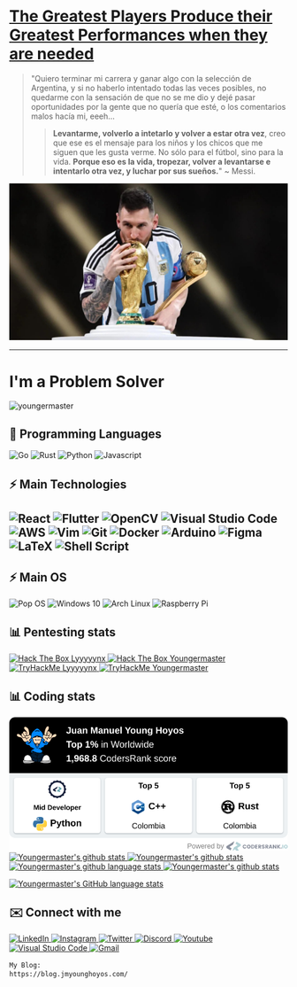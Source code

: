 <h1>
  <a href="https://youtu.be/N-bGWFZVc4U">
    The Greatest Players Produce their Greatest Performances when they are needed
  </a> 
</h1>

> "Quiero terminar mi carrera y ganar algo con la selección de Argentina, y si no haberlo intentado todas las veces posibles, no quedarme con la sensación de que no se me dio y dejé pasar oportunidades por la gente que no quería que esté, o los comentarios malos hacía mi, eeeh...
>> **Levantarme, volverlo a intetarlo y volver a estar otra vez**, creo que ese es el mensaje para los niños y los chicos que me siguen que les gusta verme. No sólo para el fútbol, sino para la vida. **Porque eso es la vida, tropezar, volver a levantarse e intentarlo otra vez, y luchar por sus sueños.**"
~ Messi.


<p align="center">
  <img width="600px" src="images/messi-kissing-worldcup.jpg" />
</p>
<hr />

<h1>I'm a Problem Solver</h1>
<img src="https://komarev.com/ghpvc/?username=youngermaster&label=Profile views&color=blue&style=plastic"
  alt="youngermaster" />

<h2>🌟 Programming Languages</h2>
<p>
  <img alt="Go"
    src="https://img.shields.io/badge/go-%2300ADD8.svg?&style=for-the-badge&logo=go&logoColor=white"/>
  <img alt="Rust"
      src="https://img.shields.io/badge/rust-%23000000.svg?&style=for-the-badge&logo=rust&logoColor=white" />
  <img alt="Python"
  src="https://img.shields.io/badge/python%20-%2314354C.svg?&style=for-the-badge&logo=python&logoColor=white" />
  <img alt="Javascript"
  src="https://img.shields.io/badge/javascript-%23f1c232.svg?&style=for-the-badge&logo=javascript&logoColor=white" />
</p>

<h2>⚡ Main Technologies<h2>
<p>
  <img alt="React" src="https://img.shields.io/badge/react%20-%2320232a.svg?&style=for-the-badge&logo=react&logoColor=%2361DAFB" />
  <img alt="Flutter"
  src="https://img.shields.io/badge/Flutter%20-%2302569B.svg?&style=for-the-badge&logo=Flutter&logoColor=white" />
  <img alt="OpenCV"
    src="https://img.shields.io/badge/opencv%20-%23white.svg?&style=for-the-badge&logo=opencv&logoColor=white" />
  <img alt="Visual Studio Code"
    src="https://img.shields.io/badge/Visual%20Studio%20Code-0078d7.svg?&style=for-the-badge&logo=visual-studio-code&logoColor=white" />
  <img alt="AWS"
    src="https://img.shields.io/badge/AWS%20-%23FF9900.svg?&style=for-the-badge&logo=amazon-aws&logoColor=white" />
  <img alt="Vim"
    src="https://img.shields.io/badge/VIM%20-%2311AB00.svg?&style=for-the-badge&logo=vim&logoColor=white" />
  <img alt="Git"
    src="https://img.shields.io/badge/git%20-%23F05033.svg?&style=for-the-badge&logo=git&logoColor=white" />
  <img alt="Docker"
    src="https://img.shields.io/badge/docker%20-%230db7ed.svg?&style=for-the-badge&logo=docker&logoColor=white" />
  <img alt="Arduino"
    src="https://img.shields.io/badge/-Arduino-00979D?style=for-the-badge&logo=Arduino&logoColor=white" />
  <img alt="Figma"
    src="https://img.shields.io/badge/figma%20-%23F24E1E.svg?&style=for-the-badge&logo=figma&logoColor=white" />
  <img alt="LaTeX"
    src="https://img.shields.io/badge/latex%20-%23008080.svg?&style=for-the-badge&logo=latex&logoColor=white" />
  <img alt="Shell Script"
    src="https://img.shields.io/badge/shell_script%20-%23121011.svg?&style=for-the-badge&logo=gnu-bash&logoColor=white" />
</p>

<h2>⚡ Main OS</h2>

<p>
  <img alt="Pop OS"
    src="https://img.shields.io/badge/Ubuntu-E95420?style=for-the-badge&logo=ubuntu&logoColor=white"/>
  <img alt="Windows 10"
    src="https://img.shields.io/badge/Windows-0078D6?style=for-the-badge&logo=windows&logoColor=white"/>
  <img alt="Arch Linux" src="https://img.shields.io/badge/Arch-E95420?style=for-the-badge&logo=archlinux&logoColor=white&color=blue"/>
  <img alt="Raspberry Pi"
    src="https://img.shields.io/badge/-Raspberry%20Pi-C51A4A?style=for-the-badge&logo=Raspberry-Pi" />
</p>

<h2>📊 Pentesting stats</h2>
<div>
  <a href="https://app.hackthebox.com/profile/1146422">
            <img src="http://www.hackthebox.eu/badge/image/1146422" height=57 alt="Hack The Box Lyyyyynx">
  </a>
  <a href="https://app.hackthebox.com/profile/643960">
        <img src="http://www.hackthebox.eu/badge/image/643960" height=57 alt="Hack The Box Youngermaster">
  </a>
</div>

<div>
    <a href="https://tryhackme.com/p/Lyyyyynx">
      <img src="https://tryhackme-badges.s3.amazonaws.com/Lyyyyynx.png" alt="TryHackMe Lyyyyynx">
    </a>
     <a href="https://tryhackme.com/p/Youngermaster">
      <img src="https://tryhackme-badges.s3.amazonaws.com/Youngermaster.png" alt="TryHackMe Youngermaster">
    </a>
</div>


<h2>📊 Coding stats</h2>

<p>
  <a href="https://profile.codersrank.io/user/youngermaster">
      <img src="images/CodersRankMetrics.png">
  </a>
  <a href="https://github.com/youngermaster">
    <img
      src="https://github-profile-summary-cards.vercel.app/api/cards/most-commit-language?username=youngermaster&theme=nord_bright"
      alt="Youngermaster's github stats" />
  </a>
  <a href="https://github.com/youngermaster">
    <img
      src="https://github-readme-stats.anuraghazra1.vercel.app/api?username=youngermaster&show_icons=true&line_height=27"
      alt="Youngermaster's github stats" />
  </a>
  <a href="https://github.com/youngermaster">
    <img alt="Youngermaster's github language stats"
      src="https://github-readme-stats.vercel.app/api/top-langs/?username=youngermaster&langs_count=10&layout=compact" />
  </a>
  <a href="https://github.com/youngermaster">
    <img src="https://github-readme-streak-stats.herokuapp.com/?user=youngermaster"
      alt="Youngermaster's github stats" />
  </a>
</p>

<a href="https://github.com/youngermaster">
  <img alt="Youngermaster's GitHub language stats"
    src="https://metrics.lecoq.io/Youngermaster?template=classic&isocalendar=1&languages=1&activity=1&achievements=1&repositories=1&lines=1&repositories=100&repositories.batch=100&repositories.forks=false&repositories.affiliations=owner&isocalendar.duration=full-year&languages.limit=8&languages.sections=most-used&languages.colors=github&languages.threshold=0%25&languages.indepth=false&languages.recent.load=300&languages.recent.days=14&activity.limit=5&activity.load=300&activity.days=14&activity.filter=all&activity.visibility=all&activity.timestamps=false&achievements.threshold=C&achievements.secrets=true"/>
</a>

<h2>✉️️ Connect with me</h2>
<p>
  <a href="https://www.linkedin.com/in/juan-manuel-young-hoyos/">
    <img alt="LinkedIn"
      src="https://img.shields.io/badge/linkedin%20-%230077B5.svg?&style=for-the-badge&logo=linkedin&logoColor=white" />
  </a>
  <a href="https://www.instagram.com/jmyounghoyos/">
    <img alt="Instagram"
      src="https://img.shields.io/badge/jmyounghoyos%20-%23E4405F.svg?&style=for-the-badge&logo=Instagram&logoColor=white" />
  </a>
  <a href="https://twitter.com/jmyounghoyos">
    <img alt="Twitter"
      src="https://img.shields.io/badge/jmyounghoyos%20-%231DA1F2.svg?&style=for-the-badge&logo=Twitter&logoColor=white" />
  </a>
  <a href="https://discord.bio/p/youngermaster">
    <img alt="Discord"
      src="https://img.shields.io/badge/Youngermaster%20-%237289DA.svg?&style=for-the-badge&logo=discord&logoColor=white" />
  </a>
  <a href="https://www.youtube.com/channel/UCyuYHymUH4Adj2YytTdtD4g/videos">
    <img alt="Youtube"
      src="https://img.shields.io/badge/JuanManuelYoungHoyos%20-%23FF0000.svg?&style=for-the-badge&logo=YouTube&logoColor=white" />
  </a>
  <a href="https://gist.github.com/Youngermaster/d062cf824d5007105aa2ea32d6e988e2">
    <img alt="Visual Studio Code"
      src="https://img.shields.io/badge/Visual%20Studio%20Code-0078d7.svg?&style=for-the-badge&logo=visual-studio-code&logoColor=white" />
  </a> <a href="mailto:juanmanuel12.13jmyh81@gmail.com">
    <img alt="Gmail" src="https://img.shields.io/badge/Gmail-D14836?style=for-the-badge&logo=gmail&logoColor=white" />
  </a>
</p>

```
My Blog:
https://blog.jmyounghoyos.com/
```
